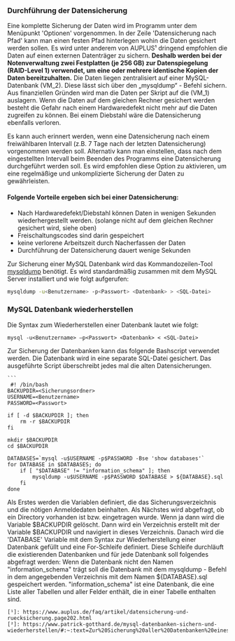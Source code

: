 ﻿### Durchführung der Datensicherung

Eine komplette Sicherung der Daten wird im Programm unter dem Menüpunkt 'Optionen' vorgenommen. In der Zeile 'Datensicherung nach Pfad' kann man einen festen Pfad hinterlegen wohin die Daten gesichert werden sollen. Es wird unter anderem von AUPLUS¹ dringend empfohlen die Daten auf einen externen Datenträger zu sichern. **Deshalb werden bei der Notenverwaltung zwei Festplatten (je 256 GB) zur Datenspiegelung (RAID-Level 1) verwendet, um eine oder mehrere identische Kopien der Daten bereitzuhalten.** Die Daten liegen zentralisiert auf einer MySQL-Datenbank (VM_2). Diese lässt sich über den „mysqldump“ - Befehl sichern. Aus finanziellen Gründen wird man die Daten per Skript auf die (VM_1) auslagern. Wenn die Daten auf dem gleichen Rechner gesichert werden besteht die Gefahr nach einem Hardwaredefekt nicht mehr auf die Daten zugreifen zu können. Bei einem Diebstahl wäre die Datensicherung ebenfalls verloren. 

Es kann auch erinnert werden, wenn eine Datensicherung nach einem freiwählbaren Intervall (z.B. 7 Tage nach der letzten Datensicherung) vorgenommen werden soll. Alternativ kann man einstellen, dass nach dem eingestellten Intervall beim Beenden des Programms eine Datensicherung durchgeführt werden soll. Es wird empfohlen diese Option zu aktivieren, um eine regelmäßige und unkomplizierte  Sicherung der Daten zu gewährleisten.


#### Folgende Vorteile ergeben sich bei einer Datensicherung:

 - Nach Hardwaredefekt/Diebstahl können Daten in wenigen Sekunden wiederhergestellt werden. (solange nicht auf dem gleichen Rechner gesichert wird, siehe oben)
-  Freischaltungscodes sind darin gespeichert
-   keine verlorene Arbeitszeit durch Nacherfassen der Daten
-   Durchführung der Datensicherung dauert wenige Sekunden

   



Zur Sicherung einer MySQL Datenbank wird das Kommandozeilen-Tool [mysqldump](http://dev.mysql.com/doc/refman/5.1/en/mysqldump.html) benötigt. 
Es wird standardmäßig zusammen mit dem MySQL Server installiert und wie folgt aufgerufen:
```bash 
mysqldump -u<Benutzername> -p<Passwort> <Datenbank> > <SQL-Datei>
```

### MySQL Datenbank wiederherstellen
Die Syntax zum Wiederherstellen einer Datenbank lautet wie folgt:

    
    mysql -u<Benutzername> –p<Passwort> <Datenbank> < <SQL-Datei>

Zur Sicherung der Datenbanken kann das folgende Bashscript verwendet werden. Die Datenbank wird in eine separate SQL-Datei gesichert. Das ausgeführte Script überschreibt jedes mal die alten Datensicherungen. 

    ```
     #! /bin/bash
	BACKUPDIR=<Sicherungsordner>
	USERNAME=<Benutzername>
	PASSWORD=<Passwort>

	if [ -d $BACKUPDIR ]; then
	    rm -r $BACKUPDIR
	fi

	mkdir $BACKUPDIR
	cd $BACKUPDIR

	DATABASES=`mysql -u$USERNAME -p$PASSWORD -Bse 'show databases'`
	for DATABASE in $DATABASES; do
	    if [ "$DATABASE" != "information_schema" ]; then
	        mysqldump -u$USERNAME -p$PASSWORD $DATABASE > ${DATABASE}.sql
	    fi
	done

Als Erstes werden die Variablen definiert, die das Sicherungsverzeichnis und die nötigen Anmeldedaten beinhalten. Als Nächstes wird abgefragt, ob ein Directory vorhanden ist bzw. eingetragen wurde. Wenn ja dann wird die Variable $BACKUPDIR gelöscht. Dann wird ein Verzeichnis erstellt mit der Variable $BACKUPDIR und navigiert in dieses Verzeichnis. Danach wird die 'DATABASE' Variable mit dem Syntax zur Wiederherstellung einer Datenbank gefüllt und eine For-Schleife definiert. Diese Schleife durchläuft die existierenden Datenbanken und für jede Datenbank soll folgendes abgefragt werden: Wenn die Datenbank nicht den Namen "information_schema" trägt soll die Datenbank mit dem mysqldump - Befehl in dem angegebenden Verzeichnis mit dem Namen  ${DATABASE}.sql  gespeichert werden. "information_schema" ist eine Datenbank, die eine Liste aller Tabellen und aller Felder  enthält, die in einer Tabelle enthalten sind. 

    
```
[¹]: https://www.auplus.de/faq/artikel/datensicherung-und-ruecksicherung.page202.html
[²]: https://www.patrick-gotthard.de/mysql-datenbanken-sichern-und-wiederherstellen/#:~:text=Zur%20Sicherung%20aller%20Datenbanken%20eines,also%20noch%20weiter%20verarbeitet%20werden.
```
